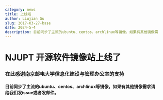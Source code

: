 ```yaml
---
category: news
title: 上线啦
author: Liujian Gu
slug: 2017-03-27-base
date: 2024-5-4
description: 目前同步了主流的ubuntu、centos、archlinux等镜像，如果有其他镜像需求请给我们发issue或者发邮件。
---
```


# NJUPT 开源软件镜像站上线了

### 在此感谢南京邮电大学信息化建设与管理办公室的支持

#### 目前同步了主流的ubuntu、centos、archlinux等镜像，如果有其他镜像需求请给我们发issue或者发邮件。
